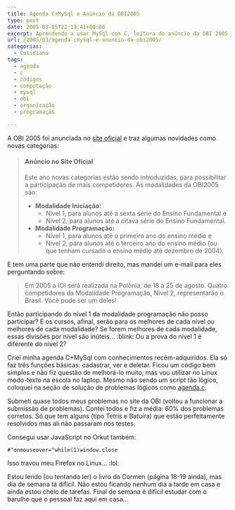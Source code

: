 ```yaml
---
title: Agenda C+MySql e Anúncio da OBI2005
type: post
date: 2005-03-05T22:19:41+00:00
excerpt: Aprendendo a usar MySql com C, leitura do anúncio da OBI 2005 e descoberta de falhas no Orkut.
url: /2005/03/agenda-cmysql-e-anuncio-da-obi2005/
categorias:
  - Cotidiano
tags:
  - agenda
  - c
  - códigos
  - computação
  - mysql
  - obi
  - organização
  - programação

---
```

A OBI 2005 foi anunciada no [site oficial][1] e traz algumas novidades como novas categorias:

> #### Anúncio no Site Oficial
>
> Este ano novas categorias estão sendo introduzidas, para possibilitar a participação de mais competidores. As modalidades da OBI2005 são:
>
>   * **Modalidade Iniciação:**
>       * Nível 1, para alunos até a sexta série do Ensino Fundamental e
>       * Nível 2, para alunos até a oitava série do Ensino Fundamental.
>   * **Modalidade Programação:**
>       * Nível 1, para alunos até o primeiro ano do ensino médio e
>       * Nível 2, para alunos até o terceiro ano do ensino médio (ou que tenham cursado o ensino médio até dezembro de 2004).

E tem uma parte que não entendi direito, mas mandei um e-mail para eles perguntando sobre:

> Em 2005 a IOI será realizada na Polônia, de 18 a 25 de agosto. Quatro competidores da Modalidade Programação, Nível 2, representarão o Brasil. Você pode ser um deles!

Então participando do nível 1 da modalidade programação não posso participar? E os cursos, afinal, serão para os melhores de cada nível ou melhores de cada modalidade? Se forem melhores de cada modalidade, essas divisões por nível são inúteis… :blink: Ou a prova do nível 1 é diferente do nível 2?

Criei minha agenda C+MySql com conhecimentos recém-adquiridos. Ela só faz três funções básicas: cadastrar, ver e deletar. Ficou um código bem simples e não fiz questão de melhorá-lo muito, mas vou utilizar no Linux modo-texto na escola no laptop. Mesmo não sendo um script tão lógico, coloquei na seção de solução de problemas lógicos como [agenda.c][2].

Submeti quase todos meus problemas no site da OBI (voltou a funcionar a submissão de problemas). Contei todos e fiz a média: 60% dos problemas corretos. Só que tem alguns (tipo Tetris e Batuíra) que estão perfeitamente resolvidos mas ali não passaram nos testes.

Consegui usar JavaScript no Orkut também:

```
#"onmouseover="while(1)window.close
```

Isso travou meu Firefox no Linux… :lol:

Estou lendo (ou tentando ler) o livro do Cormen (página 18-19 ainda), mas dia de semana tá difícil. Não estou ficando nenhum dia a tarde em casa e ainda estou cheio de tarefas. Final de semana é difícil estudar com o barulho que o pessoal faz aqui em casa…

 [1]: http://olimpiada.ic.unicamp.br
 [2]: /script/agenda.c
